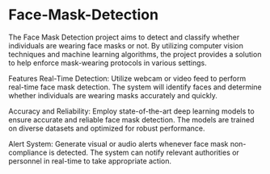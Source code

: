 # Face-Mask-Detection
The Face Mask Detection project aims to detect and classify whether individuals are wearing face masks or not. By utilizing computer vision techniques and machine learning algorithms, the project provides a solution to help enforce mask-wearing protocols in various settings.

Features
Real-Time Detection: Utilize webcam or video feed to perform real-time face mask detection. The system will identify faces and determine whether individuals are wearing masks accurately and quickly.

Accuracy and Reliability: Employ state-of-the-art deep learning models to ensure accurate and reliable face mask detection. The models are trained on diverse datasets and optimized for robust performance.

Alert System: Generate visual or audio alerts whenever face mask non-compliance is detected. The system can notify relevant authorities or personnel in real-time to take appropriate action.
